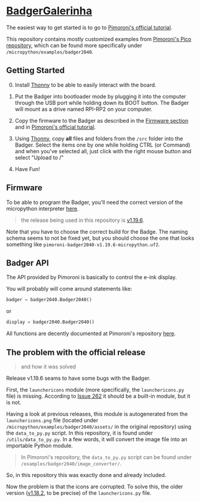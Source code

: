 # [BadgerGalerinha](https://github.com/danilown/BadgerGalerinha)

The easiest way to get started is to go to [Pimoroni's official tutorial](https://learn.pimoroni.com/article/getting-started-with-badger-2040).

This repository contains mostly customized examples from [Pimoroni's Pico repository](https://github.com/pimoroni/pimoroni-pico), which can be found more specifically under `/micropython/examples/badger2040`.

## Getting Started

0. Install [Thonny](https://thonny.org/) to be able to easily interact with the board.

1. Put the Badger into bootloader mode by plugging it into the computer through the USB port while holding down its BOOT button. The Badger will mount as a drive named RPI-RP2 on your computer.

2. Copy the firmware to the Badger as described in the [Firmware section](#Firmware) and in [Pimoroni's official tutorial](https://learn.pimoroni.com/article/getting-started-with-badger-2040).

3. Using [Thonny](https://thonny.org/), copy **all** files and folders from the `/src` folder into the Badger. Select the items one by one while holding CTRL (or Command) and when you've selected all, just click with the right mouse button and select "Upload to /"

4. Have Fun!

## Firmware

To be able to program the Badger, you'll need the correct version of the micropython interpreter [here](https://github.com/pimoroni/pimoroni-pico/releases).

> the release being used in this repository is [v1.19.6](https://github.com/pimoroni/pimoroni-pico/releases/tag/v1.19.6).

Note that you have to choose the correct build for the Badge. The naming schema seems to not be fixed yet, but you should choose the one that looks something like `pimoroni-badger2040-v1.19.6-micropython.uf2`.

## Badger API

The API provided by Pimoroni is basically to control the e-ink display.

You will probably will come around statements like:

```python
badger = badger2040.Badger2040()
```

or

```python
display = badger2040.Badger2040()
```

All functions are decently documented at Pimoroni's repository [here](https://github.com/pimoroni/pimoroni-pico/tree/main/micropython/modules/badger2040).

## The problem with the official release

> and how it was solved

Release v1.19.6 seams to have some bugs with the Badger.

First, the `launchericons` module (more specifically, the `launchericons.py` file) is missing. According to [Issue 262](https://github.com/pimoroni/pimoroni-pico/issues/262) it should be a built-in module, but it is not.

Having a look at previous releases, this module is autogenerated from the `launchericons.png` file (located under `/micropython/examples/badger2040/assets/` in the original repository) using the `data_to_py.py` script. In this repository, it is found under `/utils/data_to_py.py`. In a few words, it will convert the image file into an importable Python module.

> In Pimoroni's repository, the `data_to_py.py` script can be found under `/examples/badger2040/image_converter/`.

So, in this repository this was exactly done and already included.

Now the problem is that the icons are corrupted. To solve this, the older version ([v1.18.2](https://github.com/pimoroni/pimoroni-pico/releases/tag/1.18.2), to be precise) of the `launchericons.py` file.
